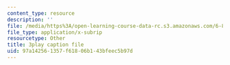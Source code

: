 ```yaml
---
content_type: resource
description: ''
file: /media/https%3A/open-learning-course-data-rc.s3.amazonaws.com/6-849-geometric-folding-algorithms-linkages-origami-polyhedra-fall-2012/97a142561357f61806b143bfeec5b97d_wctRwpa6j4.srt
file_type: application/x-subrip
resourcetype: Other
title: 3play caption file
uid: 97a14256-1357-f618-06b1-43bfeec5b97d
---
```

